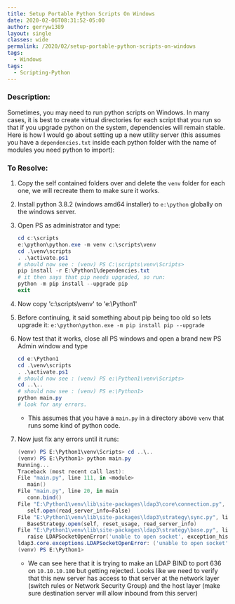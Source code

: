 ```yaml
---
title: Setup Portable Python Scripts On Windows
date: 2020-02-06T08:31:52-05:00
author: gerryw1389
layout: single
classes: wide
permalink: /2020/02/setup-portable-python-scripts-on-windows
tags:
  - Windows
tags:
  - Scripting-Python
---
```

<!--more-->

### Description:

Sometimes, you may need to run python scripts on Windows. In many cases, it is best to create virtual directories for each script that you run so that if you upgrade python on the system, dependencies will remain stable. Here is how I would go about setting up a new utility server (this assumes you have a `dependencies.txt` inside each python folder with the name of modules you need python to import):

### To Resolve:

1. Copy the self contained folders over and delete the `venv` folder for each one, we will recreate them to make sure it works.

2. Install python 3.8.2 (windows amd64 installer) to `e:\python` globally on the windows server.

3. Open PS as administrator and type:

   ```powershell
   cd c:\scripts
   e:\python\python.exe -m venv c:\scripts\venv
   cd .\venv\scripts
   . .\activate.ps1
   # should now see : (venv) PS C:\scripts\venv\Scripts>
   pip install -r E:\Python1\dependencies.txt
   # it then says that pip needs upgraded, so run:
   python -m pip install --upgrade pip
   exit
   ```

4. Now copy 'c:\scripts\venv' to 'e:\Python1'

5. Before continuing, it said something about pip being too old so lets upgrade it: `e:\python\python.exe -m pip install pip --upgrade`

6. Now test that it works, close all PS windows and open a brand new PS Admin window and type

   ```powershell
   cd e:\Python1
   cd .\venv\scripts
   . .\activate.ps1
   # should now see : (venv) PS e:\Python1\venv\Scripts>
   cd ..\..
   # should now see : (venv) PS e:\Python1>
   python main.py
   # look for any errors.
   ```

   - This assumes that you have a `main.py` in a directory above `venv` that runs some kind of python code.

7. Now just fix any errors until it runs:

   ```powershell
   (venv) PS E:\Python1\venv\Scripts> cd ..\..
   (venv) PS E:\Python1> python main.py
   Running...
   Traceback (most recent call last):
   File "main.py", line 111, in <module>
      main()
   File "main.py", line 20, in main
      conn.bind()
   File "E:\Python1\venv\lib\site-packages\ldap3\core\connection.py", line 530, in bind
      self.open(read_server_info=False)
   File "E:\Python1\venv\lib\site-packages\ldap3\strategy\sync.py", line 56, in open
      BaseStrategy.open(self, reset_usage, read_server_info)
   File "E:\Python1\venv\lib\site-packages\ldap3\strategy\base.py", line 147, in open
      raise LDAPSocketOpenError('unable to open socket', exception_history)
   ldap3.core.exceptions.LDAPSocketOpenError: ('unable to open socket', [(LDAPSocketOpenError('socket connection error while opening: [WinError 10061] No connection could be made because the target machine actively refused it'), ('10.10.10.100', 636))])
   (venv) PS E:\Python1>
   ```

   - We can see here that it is trying to make an LDAP BIND to port 636 on `10.10.10.100` but getting rejected. Looks like we need to verify that this new server has access to that server at the network layer (switch rules or Network Security Group) and the host layer (make sure destination server will allow inbound from this server)

